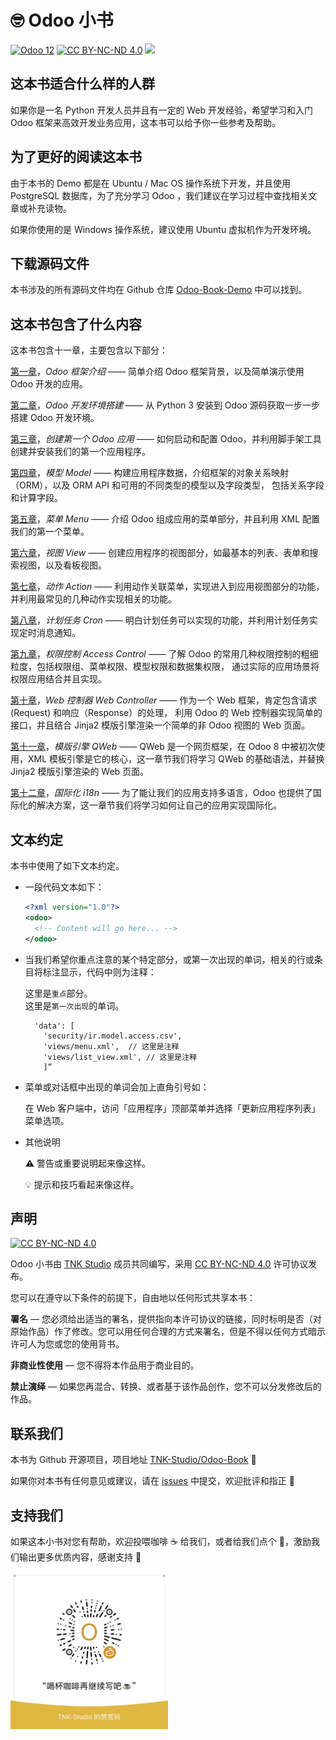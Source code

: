 # 🤓 Odoo 小书

[![Odoo 12](https://img.shields.io/badge/Odoo-12-blue.svg)](https://github.com/odoo/odoo/tree/12.0)
[![CC BY-NC-ND 4.0](https://img.shields.io/badge/License-CC%20BY--NC--ND%204.0-brightgreen.svg)](https://creativecommons.org/licenses/by-nc-nd/4.0/)
[![](https://travis-ci.org/TNK-Studio/Odoo-Book.svg?branch=master)](https://travis-ci.org/TNK-Studio/Odoo-Book)

## 这本书适合什么样的人群

如果你是一名 Python 开发人员并且有一定的 Web 开发经验，希望学习和入门 Odoo 框架来高效开发业务应用，这本书可以给予你一些参考及帮助。

## 为了更好的阅读这本书

由于本书的 Demo 都是在 Ubuntu / Mac OS 操作系统下开发，并且使用 PostgreSQL 数据库，为了充分学习 Odoo ，我们建议在学习过程中查找相关文章或补充读物。

如果你使用的是 Windows 操作系统，建议使用 Ubuntu 虚拟机作为开发环境。

## 下载源码文件

本书涉及的所有源码文件均在 Github 仓库 [Odoo-Book-Demo](https://github.com/TNK-Studio/Odoo-Book-Demo) 中可以找到。

## 这本书包含了什么内容

这本书包含十一章，主要包含以下部分：  

[第一章](https://odoobook.tnk-studio.org/Chapter-1/Odoo-Introduction.html)，*Odoo 框架介绍* —— 简单介绍 Odoo 框架背景，以及简单演示使用 Odoo 开发的应用。

[第二章](https://odoobook.tnk-studio.org/Chapter-2/Odoo-Development-Environment.html)，*Odoo 开发环境搭建* —— 从 Python 3 安装到 Odoo 源码获取一步一步搭建 Odoo 开发环境。

[第三章](https://odoobook.tnk-studio.org/Chapter-3/Create-Your-First-addon.html)，*创建第一个 Odoo 应用* —— 如何启动和配置 Odoo，并利用脚手架工具创建并安装我们的第一个应用程序。

[第四章](https://odoobook.tnk-studio.org/Chapter-4/Odoo-Model.html)，*模型 Model* —— 构建应用程序数据，介绍框架的对象关系映射（ORM），以及 ORM API 和可用的不同类型的模型以及字段类型，
包括关系字段和计算字段。

[第五章](https://odoobook.tnk-studio.org/Chapter-5/Odoo-Menu.html)，*菜单 Menu* —— 介绍 Odoo 组成应用的菜单部分，并且利用 XML 配置我们的第一个菜单。

[第六章](https://odoobook.tnk-studio.org/Chapter-6/Odoo-View.html)，*视图 View* —— 创建应用程序的视图部分，如最基本的列表、表单和搜索视图，以及看板视图。

[第七章](https://odoobook.tnk-studio.org/Chapter-7/Odoo-Action.html)，*动作 Action* —— 利用动作关联菜单，实现进入到应用视图部分的功能，并利用最常见的几种动作实现相关的功能。  

[第八章](https://odoobook.tnk-studio.org/Chapter-8/Odoo-Cron.html)，*计划任务 Cron* —— 明白计划任务可以实现的功能，并利用计划任务实现定时消息通知。

[第九章](https://odoobook.tnk-studio.org/Chapter-9/Odoo-Access-Control.html)，*权限控制 Access Control* —— 了解 Odoo 的常用几种权限控制的粗细粒度，包括权限组、菜单权限、模型权限和数据集权限，
通过实际的应用场景将权限应用结合并且实现。

[第十章](https://odoobook.tnk-studio.org/Chapter-10/Odoo-Web-Controller.html)，*Web 控制器 Web Controller* —— 作为一个 Web 框架，肯定包含请求 (Request) 和响应（Response）的处理，
利用 Odoo 的 Web 控制器实现简单的接口，并且结合 Jinja2 模版引擎渲染一个简单的非 Odoo 视图的 Web 页面。

[第十一章](https://odoobook.tnk-studio.org/Chapter-11/Odoo-QWeb.html)，*模版引擎 QWeb* —— QWeb 是一个网页框架，在 Odoo 8 中被初次使用，XML 模板引擎是它的核心，这一章节我们将学习 QWeb 的基础语法，并替换 Jinja2 模版引擎渲染的 Web 页面。  

[第十二章](https://odoobook.tnk-studio.org/Chapter-12/Odoo-i18n.html)，*国际化 i18n* ——  为了能让我们的应用支持多语言，Odoo 也提供了国际化的解决方案，这一章节我们将学习如何让自己的应用实现国际化。

## 文本约定

本书中使用了如下文本约定。

* 一段代码文本如下：

    ```xml
    <?xml version="1.0"?>  
    <odoo>  
      <!-- Content will go here... -->  
    </odoo>
    ```

* 当我们希望你重点注意的某个特定部分，或第一次出现的单词，相关的行或条目将标注显示，代码中则为注释：

    这里是`重点`部分。  
    这里是`第一次出现`的单词。  
  
    ```plain
      'data': [  
        'security/ir.model.access.csv',  
        'views/menu.xml',  // 这里是注释  
        'views/list_view.xml', // 这里是注释  
        ]”
    ```

* 菜单或对话框中出现的单词会加上直角引号如：  

    在 Web 客户端中，访问「应用程序」顶部菜单并选择「更新应用程序列表」菜单选项。  
  
* 其他说明
  
    ⚠️ 警告或重要说明起来像这样。  
  
    💡 提示和技巧看起来像这样。  

## 声明

[![CC BY-NC-ND 4.0](https://licensebuttons.net/l/by-nc-nd/4.0/88x31.png)](https://creativecommons.org/licenses/by-nc-nd/4.0/)

Odoo 小书由 [TNK Studio](https://github.com/TNK-Studio) 成员共同编写，采用 [CC BY-NC-ND 4.0](https://creativecommons.org/licenses/by-nc-nd/4.0/) 许可协议发布。

您可以在遵守以下条件的前提下，自由地以任何形式共享本书：

**署名** — 您必须给出适当的署名，提供指向本许可协议的链接，同时标明是否（对原始作品）作了修改。您可以用任何合理的方式来署名，但是不得以任何方式暗示许可人为您或您的使用背书。

**非商业性使用** — 您不得将本作品用于商业目的。

**禁止演绎** — 如果您再混合、转换、或者基于该作品创作，您不可以分发修改后的作品。

## 联系我们

本书为 Github 开源项目，项目地址 [TNK-Studio/Odoo-Book](https://github.com/TNK-Studio/Odoo-Book/) 📖  

如果你对本书有任何意见或建议，请在 [issues](https://github.com/TNK-Studio/Odoo-Book/issues/new) 中提交，欢迎批评和指正 👏

## 支持我们

如果这本小书对您有帮助，欢迎投喂咖啡 ☕️ 给我们，或者给我们点个 🌟，激励我们输出更多优质内容，感谢支持 🎉

<img src="/assets/images/donate.jpg" width="50%" alt="Donate" />
